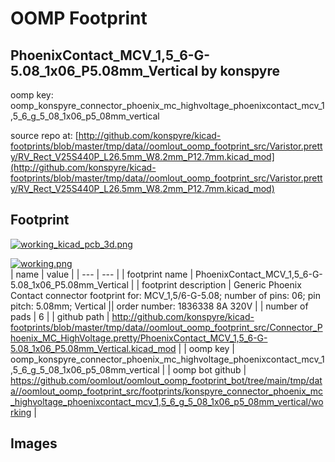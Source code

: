 # OOMP Footprint  
## PhoenixContact_MCV_1,5_6-G-5.08_1x06_P5.08mm_Vertical  by konspyre  
  
oomp key: oomp_konspyre_connector_phoenix_mc_highvoltage_phoenixcontact_mcv_1,5_6_g_5_08_1x06_p5_08mm_vertical  
  
source repo at: [http://github.com/konspyre/kicad-footprints/blob/master/tmp/data//oomlout_oomp_footprint_src/Varistor.pretty/RV_Rect_V25S440P_L26.5mm_W8.2mm_P12.7mm.kicad_mod](http://github.com/konspyre/kicad-footprints/blob/master/tmp/data//oomlout_oomp_footprint_src/Varistor.pretty/RV_Rect_V25S440P_L26.5mm_W8.2mm_P12.7mm.kicad_mod)  
## Footprint  
  
[![working_kicad_pcb_3d.png](working_kicad_pcb_3d_600.png)](working_kicad_pcb_3d.png)  
  
[![working.png](working_600.png)](working.png)  
| name | value | 
| --- | --- | 
| footprint name | PhoenixContact_MCV_1,5_6-G-5.08_1x06_P5.08mm_Vertical | 
| footprint description | Generic Phoenix Contact connector footprint for: MCV_1,5/6-G-5.08; number of pins: 06; pin pitch: 5.08mm; Vertical || order number: 1836338 8A 320V | 
| number of pads | 6 | 
| github path | http://github.com/konspyre/kicad-footprints/blob/master/tmp/data//oomlout_oomp_footprint_src/Connector_Phoenix_MC_HighVoltage.pretty/PhoenixContact_MCV_1,5_6-G-5.08_1x06_P5.08mm_Vertical.kicad_mod | 
| oomp key | oomp_konspyre_connector_phoenix_mc_highvoltage_phoenixcontact_mcv_1,5_6_g_5_08_1x06_p5_08mm_vertical | 
| oomp bot github | https://github.com/oomlout/oomlout_oomp_footprint_bot/tree/main/tmp/data//oomlout_oomp_footprint_src/footprints/konspyre_connector_phoenix_mc_highvoltage_phoenixcontact_mcv_1,5_6_g_5_08_1x06_p5_08mm_vertical/working | 
## Images  
